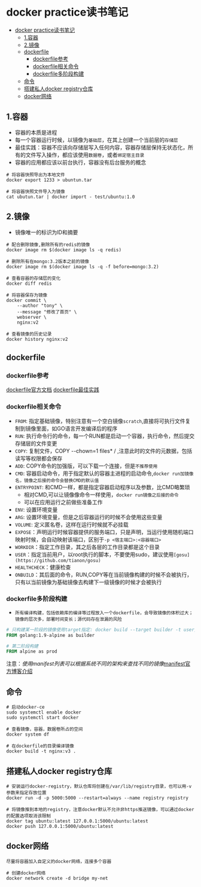 # docker practice读书笔记

<!-- TOC -->

- [docker practice读书笔记](#docker-practice%e8%af%bb%e4%b9%a6%e7%ac%94%e8%ae%b0)
  - [1.容器](#1%e5%ae%b9%e5%99%a8)
  - [2.镜像](#2%e9%95%9c%e5%83%8f)
  - [dockerfile](#dockerfile)
    - [dockerfile参考](#dockerfile%e5%8f%82%e8%80%83)
    - [dockerfile相关命令](#dockerfile%e7%9b%b8%e5%85%b3%e5%91%bd%e4%bb%a4)
    - [dockerfile多阶段构建](#dockerfile%e5%a4%9a%e9%98%b6%e6%ae%b5%e6%9e%84%e5%bb%ba)
  - [命令](#%e5%91%bd%e4%bb%a4)
  - [搭建私人docker registry仓库](#%e6%90%ad%e5%bb%ba%e7%a7%81%e4%ba%badocker-registry%e4%bb%93%e5%ba%93)
  - [docker网络](#docker%e7%bd%91%e7%bb%9c)

<!-- /TOC -->

## 1.容器

- 容器的本质是进程
- 每一个容器运行时候，以镜像为`基础层`，在其上创建一个当前层的`存储层`
- 最佳实践：容器不应该向存储层写入任何内容，容器存储层保持无状态化，所有的文件写入操作，都应该使用`数据卷`，或者`绑定宿主目录`
- 容器的应用都应该以前台执行，容器没有后台服务的概念

```shell
# 将容器快照导出为本地文件
docker export 1233 > ubuntun.tar

# 将容器快照文件导入为镜像
cat ubutun.tar | docker import - test/ubuntu:1.0
```

## 2.镜像

- 镜像唯一的标识为ID和摘要

```shell
# 配合删除镜像,删除所有的redis的镜像
docker image rm $(docker image ls -q redis)

# 删除所有在mongo:3.2版本之前的镜像
docker image rm $(docker image ls -q -f before=mongo:3.2)

# 查看容器的存储层的变化
docker diff redis

# 将容器保存为镜像
docker commit \
    --author "tony" \
    --message "修改了首页" \
    webserver \
    nginx:v2

# 查看镜像的历史记录
docker history nginx:v2
```

## dockerfile

### dockerfile参考

[dockerfile官方文档](https://docs.docker.com/engine/reference/builder/)
[dockerfile最佳实践](https://docs.docker.com/develop/develop-images/dockerfile_best-practices/)

### dockerfile相关命令

- `FROM`: 指定基础镜像，特别注意有一个空白镜像`scratch`,直接将可执行文件复制到镜像里面，如GO语言开发编译后的程序
- `RUN`: 执行命令行的命令，每一个RUN都是启动一个容器，执行命令，然后提交存储层的文件变更
- `COPY`: 复制文件，COPY --chown=1 files* / ,注意此时的文件的元数据，包括读写等权限都会保存
- `ADD`: COPY命令的加强版，可以下载一个连接，但是`不推荐使用`
- `CMD`: 容器启动命令，用于指定默认的容器主进程的启动命令,`docker run加镜像名，镜像之后接的命令会替换CMD的默认值`
- `ENTRYPOINT`: 和CMD一样，都是指定容器启动程序以及参数，比CMD略繁琐
  - 相对CMD,可以让镜像像命令一样使用，`docker run镜像之后接的命令`
  - 可以在应用运行之前做些准备工作
- `ENV`: 设置环境变量
- `ARG`: 设置环境变量，但是之后容器运行的时候不会使用这些变量
- `VOLUME`: 定义匿名卷，这样在运行时候就不必挂载
- `EXPOSE`：声明运行时候容器提供的服务端口，只是声明，当运行使用随机端口映射时候，会自动映射该端口，区别于`-p <宿主端口>:<容器端口>`
- `WORKDIR`：指定工作目录，其之后各层的工作目录都是这个目录
- `USER`：指定当前用户，以root执行的脚本，不要使用sudo，建议使用`[gosu](https://github.com/tianon/gosu)`
- `HEALTHCHECK`：健康检查
- `ONBUILD`：其后面的命令，RUN,COPY等在当前镜像构建的时候不会被执行，只有以当前镜像为基础镜像去构建下一级镜像的时候才会被执行

### dockerfile多阶段构建

- `所有编译构建，包括依赖库的编译等过程放入一个dockerfile，会导致镜像的体积过大；镜像的层次多，部署时间变长；源代码存在泄漏的风险`

```dockerfile
# 只构建某一阶段的镜像使用target指定: docker build --target builder -t user/go:1.0 .
FROM golang:1.9-alpine as builder

# 第二阶段构建
FROM alpine as prod
```

注意：*使用manifest列表可以根据系统不同的架构来查找不同的镜像*[manifest官方博客介绍](https://www.docker.com/blog/multi-arch-all-the-things/)

## 命令

```shell
# 启动docker-ce
sudo systemctl enable docker
sudo systemctl start docker

# 查看镜像，容器，数据卷所占的空间
docker system df

# 在dockerfile的目录编译镜像
docker build -t nginx:v3 .
```

## 搭建私人docker registry仓库

```shell
# 安装运行docker-registry，默认仓库将创建在/var/lib/registry目录，也可以用-v参数来指定存放位置
docker run -d -p 5000:5000 --restart=always --name registry registry

# 将镜像推到本地的registry，注意docker默认不允许非https推送镜像，可以通过docker的配置选项取消该限制
docker tag ubuntu:latest 127.0.0.1:5000/ubuntu:latest
docker push 127.0.0.1:5000/ubuntu:latest
```

## docker网络

`尽量将容器加入自定义的docker网络，连接多个容器`

```shell
# 创建docker网络
docker network create -d bridge my-net
```
